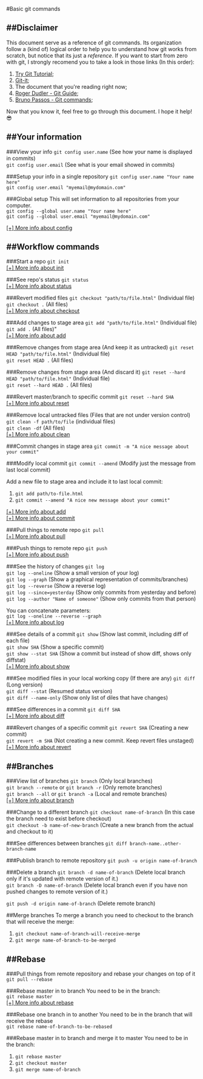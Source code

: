 #Basic git commands

##Disclaimer
---
This document serve as a reference of git commands. Its organization follow a (kind of) logical order to help you to understand how git works from scratch, but notice that its just a *reference*. If you want to start from zero with git, I strongly recomend you to take a look in those links (In this order):

1. [Try Git Tutorial](http://try.github.io/);
2. [Git-it](https://github.com/jlord/git-it-electron#git-it-desktop-app);
3. The document that you're reading right now;
4. [Roger Dudler - Git Guide](http://rogerdudler.github.io/git-guide/);
5. [Bruno Passos - Git commands](https://github.com/bpassos/git-commands);

Now that you know it, feel free to go through this document. I hope it help! :sunglasses:  
  
  
##Your information
---
###View your info
`git config user.name` (See how your name is displayed in commits)  
`git config user.email` (See what is your email showed in commits)    

###Setup your info in a single repository
`git config user.name "Your name here"`  
`git config user.email "myemail@mydomain.com"`  

###Global setup
This will set information to all repositories from your computer.  
`git config --global user.name "Your name here"`  
`git config --global user.email "myemail@mydomain.com"`  

[[+] More info about config](https://git-scm.com/docs/git-config)  

##Workflow commands
---
###Start a repo
`git init`  
[[+] More info about init](https://git-scm.com/docs/git-init)  

###See repo's status
`git status`  
[[+] More info about status](https://git-scm.com/docs/git-status)  

###Revert modified files
`git checkout "path/to/file.html"` (Individual file)  
`git checkout .` (All files)  
[[+] More info about checkout](https://git-scm.com/docs/git-checkout)  

###Add changes to stage area
`git add "path/to/file.html"` (Individual file)  
`git add .` (All files)"  
[[+] More info about add](https://git-scm.com/docs/git-add)  

###Remove changes from stage area (And keep it as untracked)
`git reset HEAD "path/to/file.html"` (Individual file)  
`git reset HEAD .` (All files)  

###Remove changes from stage area (And discard it)
`git reset --hard HEAD "path/to/file.html"` (Individual file)   
`git reset --hard HEAD .` (All files)  

###Revert master/branch to specific commit
`git reset --hard SHA`  
[[+] More info about reset](https://git-scm.com/docs/git-reset)  

###Remove local untracked files (Files that are not under version control)
`git clean -f path/to/file` (individual files)  
`git clean -df` (All files)  
[[+] More info about clean](https://git-scm.com/docs/git-clean)

###Commit changes in stage area
`git commit -m "A nice message about your commit"`

###Modify local commit
`git commit --amend` (Modify just the message from last local commit)  

Add a new file to stage area and include it to last local commit:  
1. `git add path/to-file.html`  
2. `git commit --amend "A nice new message about your commit"`  

[[+] More info about add](https://git-scm.com/docs/git-add)  
[[+] More info about commit](https://git-scm.com/docs/git-commit)  


###Pull things to remote repo
`git pull`  
[[+] More info about pull](https://git-scm.com/docs/git-pull)  

###Push things to remote repo
`git push`  
[[+] More info about push](https://git-scm.com/docs/git-push)  

###See the history of changes
`git log`  
`git log --oneline` (Show a small version of your log)  
`git log --graph` (Show a graphical representation of commits/branches)  
`git log --reverse` (Show a reverse log)  
`git log --since=yesterday` (Show only commits from yesterday and before)  
`git log --author "Name of someone"` (Show only commits from that person) 

You can concatenate parameters:  
`git log --oneline --reverse --graph`  
[[+] More info about log](https://git-scm.com/docs/git-log)  

###See details of a commit
`git show` (Show last commit, including diff of each file)  
`git show SHA` (Show a specific commit)  
`git show --stat SHA` (Show a commit but instead of show diff, shows only diffstat)  
[[+] More info about show](https://git-scm.com/docs/git-show)  

###See modified files in your local working copy (If there are any)
`git diff` (Long version)  
`git diff --stat` (Resumed status version)  
`git diff --name-only` (Show only list of diles that have changes)  

###See differences in a commit
`git diff SHA`  
[[+] More info about diff](https://git-scm.com/docs/git-diff)  

###Revert changes of a specific commit
`git revert SHA` (Creating a new commit)  
`git revert -m SHA` (Not creating a new commit. Keep revert files unstaged)  
[[+] More info about revert](https://git-scm.com/docs/git-revert)  

##Branches
---

###View list of branches
`git branch` (Only local branches)  
`git branch --remote` or `git branch -r` (Only remote branches)  
`git branch --all` or `git branch -a` (Local and remote branches)  
[[+] More info about branch](https://git-scm.com/docs/git-branch)  

###Change to a different branch
`git checkout name-of-branch` (In this case the branch need to exist before checkout)  
`git checkout -b name-of-new-branch` (Create a new branch from the actual and checkout to it)   

###See differences between branches
`git diff branch-name..other-branch-name`

###Publish branch to remote repository
`git push -u origin name-of-branch`

###Delete a branch
`git branch -d name-of-branch` (Delete local branch only if it's updated with remote version of it.)  
`git branch -D name-of-branch` (Delete local branch even if you have non pushed changes to remote version of it.)  

`git push -d origin name-of-branch` (Delete remote branch) 

##Merge branches
To merge a branch you need to checkout to the branch that will receive the merge:  
1. `git checkout name-of-branch-will-receive-merge`  
2. `git merge name-of-branch-to-be-merged`  

##Rebase
---

###Pull things from remote repository and rebase your changes on top of it
`git pull --rebase`

###Rebase master in to branch
You need to be in the branch:  
`git rebase master`  
[[+] More info about rebase](https://git-scm.com/docs/git-rebase)  

###Rebase one branch in to another
You need to be in the branch that will receive the rebase  
`git rebase name-of-branch-to-be-rebased`  

###Rebase master in to branch and merge it to master
You need to be in the branch:  
1. `git rebase master`  
2. `git checkout master`  
3. `git merge name-of-branch`  
